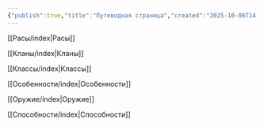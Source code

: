 ```yaml
---
{"publish":true,"title":"Путеводная страница","created":"2025-10-08T14:36:17.942+02:00","modified":"2025-10-09T00:25:53.882+02:00","cssclasses":""}
---
```



[[Расы/index\|Расы]]

[[Кланы/index\|Кланы]]

[[Классы/index\|Классы]]

[[Особенности/index\|Особенности]]

[[Оружие/index\|Оружие]]

[[Способности/index\|Способности]]
